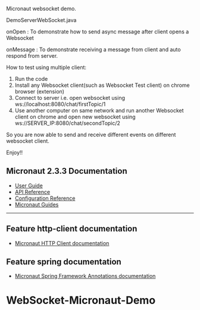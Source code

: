 Micronaut websocket demo.

DemoServerWebSocket.java

onOpen :  To demonstrate how to send async message after client opens a Websocket

onMessage : To demonstrate receiving a message from client and auto respond from server.

How to test using multiple client:
1. Run the code
2. Install any Websocket client(such as Websocket Test client) on chrome browser (extension)
3. Connect to server i.e. open websocket using ws://localhost:8080/chat/firstTopic/1
4. Use another computer on same network and run another Websocket client on chrome and open new websocket using ws://SERVER_IP:8080/chat/secondTopic/2

So you are now able to send and receive different events on different websocket client.

Enjoy!!

## Micronaut 2.3.3 Documentation

- [User Guide](https://docs.micronaut.io/2.3.3/guide/index.html)
- [API Reference](https://docs.micronaut.io/2.3.3/api/index.html)
- [Configuration Reference](https://docs.micronaut.io/2.3.3/guide/configurationreference.html)
- [Micronaut Guides](https://guides.micronaut.io/index.html)
---

## Feature http-client documentation

- [Micronaut HTTP Client documentation](https://docs.micronaut.io/latest/guide/index.html#httpClient)

## Feature spring documentation

- [Micronaut Spring Framework Annotations documentation](https://micronaut-projects.github.io/micronaut-spring/latest/guide/index.html)

# WebSocket-Micronaut-Demo
